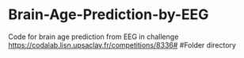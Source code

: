 # Brain-Age-Prediction-by-EEG
Code for brain age prediction from EEG in challenge https://codalab.lisn.upsaclay.fr/competitions/8336# 
#Folder directory
